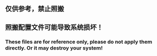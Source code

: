 ## 仅供参考，禁止照搬
## 照搬配置文件可能导致系统损坏！
### These files are for reference only, please do not apply them directly. Or it may destroy your system!
